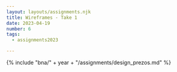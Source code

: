 ```yaml
---
layout: layouts/assignments.njk
title: Wireframes - Take 1
date: 2023-04-19
number: 6
tags:
  - assignments2023

---
```



{% include "bna/" + year + "/assignments/design_prezos.md" %}
